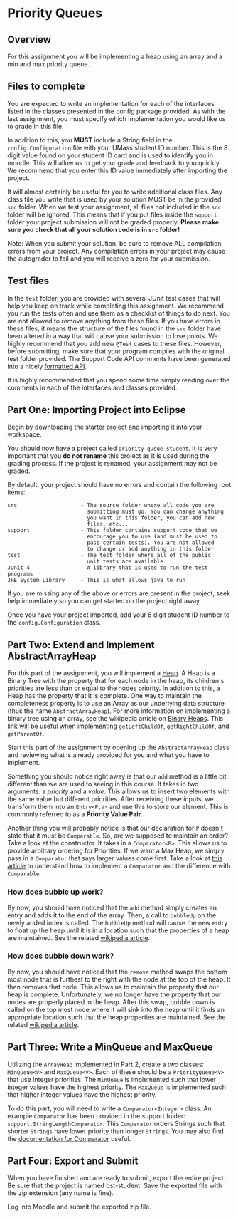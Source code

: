 ﻿# Priority Queues

## Overview

For this assignment you will be implementing a heap using an array and
a min and max priority queue.

## Files to complete

You are expected to write an implementation for each of the interfaces
listed in the classes presented in the config package provided. As
with the last assignment, you must specify which implementation you
would like us to grade in this file.

In addition to this, you **MUST** include a String field in the
`config.Configuration` file with your UMass student ID number. This is
the 8 digit value found on your student ID card and is used to
identify you in moodle. This will allow us to get your grade and
feedback to you quickly. We recommend that you enter this ID value
immediately after importing the project.

It will almost certainly be useful for you to write additional class
files. Any class file you write that is used by your solution MUST be
in the provided `src` folder. When we test your assignment, all files
not included in the `src` folder will be ignored. This means that if
you put files inside the `support` folder your project submission will
not be graded properly. **Please make sure you check that all your
solution code is in `src` folder!**

Note: When you submit your solution, be sure to remove ALL compilation
errors from your project. Any compilation errors in your project may
cause the autograder to fail and you will receive a zero for your
submission.

## Test files

In the `test` folder, you are provided with several JUnit test cases
that will help you keep on track while completing this assignment. We
recommend you run the tests often and use them as a checklist of
things to do next. You are not allowed to remove anything from these
files. If you have errors in these files, it means the structure of
the files found in the `src` folder have been altered in a way that
will cause your submission to lose points. We highly recommend that
you add new `@Test` cases to these files. However, before submitting,
make sure that your program compiles with the original test folder
provided.  The Support Code API comments have been generated into a
nicely [formatted API](javadoc/).

It is highly recommended that you spend some time simply reading over
the comments in each of the interfaces and classes provided.

## Part One: Importing Project into Eclipse

Begin by downloading the [starter project](priority-queue-student.zip)
and importing it into your workspace.

You should now have a project called `priority-queue-student`.  It is
very important that you **do not rename** this project as it is used
during the grading process. If the project is renamed, your assignment
may not be graded.

By default, your project should have no errors and contain the
following root items:

```
src                    - The source folder where all code you are 
                         submitting must go. You can change anything 
                         you want in this folder, you can add new
                         files, etc...
support                - This folder contains support code that we 
                         encourage you to use (and must be used to 
                         pass certain tests). You are not allowed 
                         to change or add anything in this folder
test                   - The test folder where all of the public 
                         unit tests are available
JUnit 4                - A library that is used to run the test programs
JRE System Library     - This is what allows java to run
```

If you are missing any of the above or errors are present in the
project, seek help immediately so you can get started on the project
right away.

Once you have your project imported, add your 8 digit student ID
number to the `config.Configuration` class.

## Part Two: Extend and Implement AbstractArrayHeap

For this part of the assignment, you will implement a [Heap][heap]. A
Heap is a Binary Tree with the property that for each node in the
heap, its children's priorities are less than or equal to the nodes
priority. In addition to this, a Heap has the property that it is
complete. One way to maintain the completeness property is to use an
Array as our underlying data structure (thus the name
`AbstractArrayHeap`). For more information on implementing a binary
tree using an array, see the wikipedia article on [Binary
Heaps][binheap]. This link will be useful when implementing
`getLeftChildOf`, `getRightChildOf`, and `getParentOf`.

Start this part of the assignment by opening up the `AbstractArrayHeap`
class and reviewing what is already provided for you and what you have
to implement.

Something you should notice right away is that our `add` method is a
little bit different than we are used to seeing in this course. It
takes in two arguments: a *priority* and a *value*. This allows us to
insert two elements with the same value but different
priorities. After receiving these inputs, we transform them into an
`Entry<P,V>` and use this to store our element. This is commonly
referred to as a **Priority Value Pair**.

Another thing you will probably notice is that our declaration for `P`
doesn't state that it must be `Comparable`. So, are we supposed to
maintain an order? Take a look at the constructor. It takes in a
`Comparator<P>`. This allows us to provide arbitrary ordering for
Priorities. If we want a Max Heap, we simply pass in a `Comparator` that
says larger values come first. Take a look at [this
article][comparator] to understand how to implement a `Comparator` and
the difference with `Comparable`.

### How does bubble up work?

By now, you should have noticed that the `add` method simply creates an
entry and adds it to the end of the array. Then, a call to `bubbleUp` on
the newly added index is called. The `bubbleUp` method will cause the
new entry to float up the heap until it is in a location such that the
properties of a heap are maintained. See the related [wikipedia
article][bin-heap-insert].

### How does bubble down work?

By now, you should have noticed that the `remove` method swaps the
bottom most node that is furthest to the right with the node at the
top of the heap. It then removes that node. This allows us to maintain
the property that our heap is complete. Unfortunately, we no longer
have the property that our nodes are properly placed in the
heap. After this swap, bubble down is called on the top most node
where it will sink into the heap until it finds an appropriate
location such that the heap properties are maintained. See the related 
[wikipedia article][bin-heap-delete].

## Part Three: Write a MinQueue and MaxQueue

Utilizing the `ArrayHeap` implemented in Part 2, create a two classes:
`MinQueue<V>` and `MaxQueue<V>`. Each of these should be a
`PriorityQueue<V>` that use Integer priorities. The `MinQueue` is
implemented such that lower integer values have the highest
priority. The `MaxQueue` is implemented such that higher integer
values have the highest priority.

To do this part, you will need to write a `Comparator<Integer>`
class. An example `Comparator` has been provided in the support folder:
`support.StringLengthComparator`. This `Comparator` orders Strings such
that shorter `Strings` have lower priority than longer `Strings`. You may
also find the [documentation for Comparator][comparator-doc] useful.

## Part Four: Export and Submit 

When you have finished and are ready to submit, export the entire
project. Be sure that the project is named bst-student. Save the
exported file with the zip extension (any name is fine).

Log into Moodle and submit the exported zip file.

[heap]: http://en.wikipedia.org/wiki/Heap_(data_structure)
[binheap]: http://en.wikipedia.org/wiki/Binary_heap#Heap_implementation
[bin-heap-delete]: http://en.wikipedia.org/wiki/Binary_heap#Delete
[bin-heap-insert]: http://en.wikipedia.org/wiki/Binary_heap#Insert
[comparator]: http://www.programcreek.com/2011/12/examples-to-demonstrate-comparable-vs-comparator-in-java/
[comparator-doc]: http://docs.oracle.com/javase/7/docs/api/java/util/Comparator.html